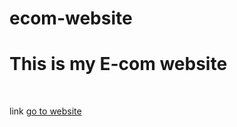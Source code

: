 # ecom-website

<h1>This is my E-com website</h1>

<br>

link <a href="https://webecom.netlify.app/">go to website</a>
